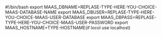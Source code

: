 #!/bin/bash
export MAAS_DBNAME=REPLASE-TYPE-HERE-YOU-CHOICE-MAAS-DATABASE-NAME
export MAAS_DBUSER=REPLASE-TYPE-HERE-YOU-CHOICE-MAAS-USER-DATABASE
export MAAS_DBPASS=REPLASE-TYPE-HERE-YOU-CHOICE-MAAS-USER-PASSWORD
export MAAS_HOSTNAME=TYPE-HOSTNAME(if locol use localhost)
